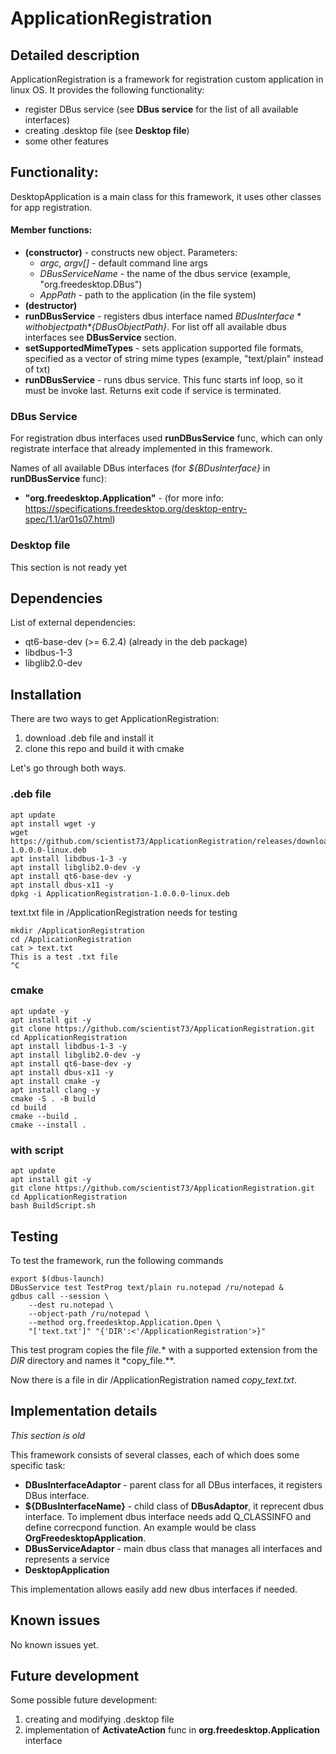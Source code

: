 # ApplicationRegistration

## Detailed description
ApplicationRegistration is a framework for registration custom 
application in linux OS. It provides the following functionality:
- register DBus service (see **DBus service** for the list of 
all available interfaces)
- creating .desktop file (see  **Desktop file**)
- some other features


## Functionality:

DesktopApplication is a main class for this framework, it uses other 
classes for app registration.
#### Member functions:
- **(constructor)** - constructs new object. Parameters:
    - *argc, argv[]* - default command line args
    - *DBusServiceName* - the name of the dbus service (example, "org.freedesktop.DBus")
    - *AppPath* - path to the application (in the file system)
- **(destructor)**
- **runDBusService** - registers dbus interface named *${BDusInterface}* 
with object path *${DBusObjectPath}*. For list off all available 
dbus interfaces see **DBusService** section.
- **setSupportedMimeTypes** - sets application supported file
formats, specified as a vector of string mime types (example,
"text/plain" instead of txt)
- **runDBusService** - runs dbus service. This func starts inf
loop, so it must be invoke last. Returns exit code if service is
terminated.
### DBus Service
For registration dbus interfaces used **runDBusService** func, which
can only registrate interface that already implemented in this
framework. 

Names of all available DBus interfaces (for *${BDusInterface}* in **runDBusService** func):
- **"org.freedesktop.Application"** - (for more info: https://specifications.freedesktop.org/desktop-entry-spec/1.1/ar01s07.html)

### Desktop file
This section is not ready yet


## Dependencies
List of external dependencies:
- qt6-base-dev (>= 6.2.4) (already in the deb package)
- libdbus-1-3
- libglib2.0-dev    


## Installation
There are two ways to get ApplicationRegistration: 
1. download .deb file and install it
1. clone this repo and build it with cmake

Let's go through both ways.
### .deb file
```
apt update
apt install wget -y
wget https://github.com/scientist73/ApplicationRegistration/releases/download/v1.0.0/ApplicationRegistration-1.0.0.0-linux.deb
apt install libdbus-1-3 -y
apt install libglib2.0-dev -y
apt install qt6-base-dev -y
apt install dbus-x11 -y
dpkg -i ApplicationRegistration-1.0.0.0-linux.deb
```

text.txt file in /ApplicationRegistration needs for testing
```
mkdir /ApplicationRegistration
cd /ApplicationRegistration
cat > text.txt
This is a test .txt file
^C
```

### cmake 
```
apt update -y
apt install git -y
git clone https://github.com/scientist73/ApplicationRegistration.git
cd ApplicationRegistration
apt install libdbus-1-3 -y
apt install libglib2.0-dev -y
apt install qt6-base-dev -y
apt install dbus-x11 -y
apt install cmake -y
apt install clang -y
cmake -S . -B build
cd build
cmake --build .
cmake --install .
```
### with script
```
apt update
apt install git -y
git clone https://github.com/scientist73/ApplicationRegistration.git
cd ApplicationRegistration
bash BuildScript.sh
```
## Testing
To test the framework, run the following commands
```
export $(dbus-launch)
DBusService test TestProg text/plain ru.notepad /ru/notepad &
gdbus call --session \
    --dest ru.notepad \
    --object-path /ru/notepad \
    --method org.freedesktop.Application.Open \
    "['text.txt']" "{'DIR':<'/ApplicationRegistration'>}"
```
This test program copies the file *file.** with a supported extension 
from the *DIR* directory and names it *copy_file.**.

Now there is a file in dir /ApplicationRegistration named
*copy_text.txt*.

## Implementation details
*This section is old*

This framework consists of several classes, each of which does
some specific task:
- **DBusInterfaceAdaptor** - parent class for all DBus interfaces,
it registers DBus interface. 
- **${DBusInterfaceName}** - child class of **DBusAdaptor**, it 
reprecent dbus interface. To implement dbus interface needs
add Q_CLASSINFO and define correcpond function. An example would
be class **OrgFreedesktopApplication**.
- **DBusServiceAdaptor** - main dbus class that manages all interfaces and represents a service
- **DesktopApplication**

This implementation allows easily add new dbus interfaces if needed.


## Known issues
No known issues yet.

## Future development
Some possible future development:
1. creating and modifying .desktop file
1. implementation of **ActivateAction** func in 
**org.freedesktop.Application** interface

